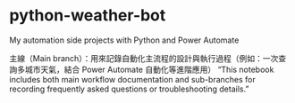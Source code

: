 # python-weather-bot
My automation side projects with Python and Power Automate

主線（Main branch）：用來記錄自動化主流程的設計與執行過程（例如：一次查詢多城市天氣，結合 Power Automate 自動化等進階應用）
“This notebook includes both main workflow documentation and sub-branches for recording frequently asked questions or troubleshooting details.”
